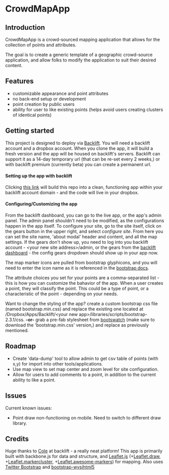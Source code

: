 # CrowdMapApp
## Introduction
CrowdMapApp is a crowd-sourced mapping application that allows for the collection of points and attributes.

The goal is to create a generic template of a geographic crowd-source application, and allow folks to modify the application to suit their desired content.

## Features
* customizable appearance and point attributes
* no back-end setup or development
* point creation by public users
* ability for user to like existing points (helps avoid users creating clusters of identical points)

## Getting started
This project is designed to deploy via [Backlift](https://www.backlift.com/).
You will need a backlift account and a dropbox account.
When you clone the app, it will build a fresh version and the app will be housed on backlift's servers. Backlift can support it as a 14-day temporary url (that can be re-set every 2 weeks,) or with backlift premium (currently beta) you can create a permanent url.

#### Setting up the app with backlift
Clicking [this link](https://www.backlift.com/backlift/dropbox/create?template=github.com/abenrob/CrowdMapApp&appname=CrowdMapApp "Copy") will build this repo into a clean, functioning app within your backlift account domain - and the code will live in your dropbox.

#### Configuring/Customizing the app
From the backlift dashboard, you can go to the live app, or the app's admin panel.
The admin panel shouldn't need to be modified, as the configurations happen in the app itself.
To configure your site, go to the site itself, click on the gears button in the upper right, and select *configure site*.
From here you can set the site name, 'about modal' header and content, and all the map settings. If the gears don't show up, you need to log into you backlift account - &lt;your new site address&gt;/admin, or the gears from the [backlift dashboard](https://www.backlift.com/dashboard/apps) - the config gears dropdown should show up in your app now.

The map marker icons are pulled from bootstrap glyphicons, and you will need to enter the icon name as it is referenced in the [bootstrap docs](http://twitter.github.io/bootstrap/base-css.html#icons).

The attribute choices you set for your points are a comma-separated list - this is how you can customize the bahavior of the app. When a user creates a point, they will classify the point. This could be a type of point, or a characteristic of the point - depending on your needs.

Want to change the styling of the app? create a custom bootstrap css file (named bootstrap.min.css) and replace the existing one located at /Dropbox/Apps/Backlift/&lt;your new app&gt;/libraries/scripts/bootstrap-2.3.1/css. **-or-** grab a pre-fab stylesheet from [bootswatch](http://bootswatch.com/) (make sure to download the 'bootstrap.min.css' version,) and replace as previously mentioned.
## Roadmap
* Create 'data-dump' tool to allow admin to get csv table of points (with x,y) for import into other tools/applications.
* Use map view to set map center and zoom level for site configuration.
* Allow for users to add comments to a point, in addition to the current ability to like a point.

## Issues
Current known issues:

* Point draw non-functioning on mobile. Need to switch to different draw library.

## Credits
Huge thanks to [Cole](https://github.com/colevscode) at backlift - a really neat platform!
This app is primarily built with backbone.js for data and structure, and [Leaflet.js](http://leafletjs.com/) (+[Leaflet.draw](https://github.com/Leaflet/Leaflet.draw), +[Leaflet.markercluster](https://github.com/Leaflet/Leaflet.markercluster), +[Leaflet.awesome-markers](https://github.com/lvoogdt/Leaflet.awesome-markers)) for mapping.
Also uses [Twitter Bootstrap](http://twitter.github.io/bootstrap/index.html) and [bootstrap-wysihtml5](https://github.com/jhollingworth/bootstrap-wysihtml5/)
